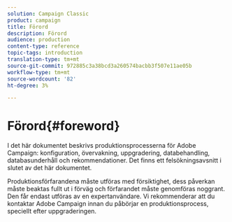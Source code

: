 ```yaml
---
solution: Campaign Classic
product: campaign
title: Förord
description: Förord
audience: production
content-type: reference
topic-tags: introduction
translation-type: tm+mt
source-git-commit: 972885c3a38bcd3a260574bacbb3f507e11ae05b
workflow-type: tm+mt
source-wordcount: '82'
ht-degree: 3%

---
```



# Förord{#foreword}

I det här dokumentet beskrivs produktionsprocesserna för Adobe Campaign: konfiguration, övervakning, uppgradering, databehandling, databasunderhåll och rekommendationer. Det finns ett felsökningsavsnitt i slutet av det här dokumentet.

Produktionsförfarandena måste utföras med försiktighet, dess påverkan måste beaktas fullt ut i förväg och förfarandet måste genomföras noggrant. Den får endast utföras av en expertanvändare. Vi rekommenderar att du kontaktar Adobe Campaign innan du påbörjar en produktionsprocess, speciellt efter uppgraderingen.

